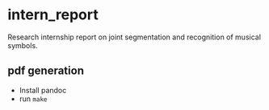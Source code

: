 # intern_report
Research internship report on joint segmentation and recognition of musical symbols.

## pdf generation

* Install pandoc
* run `make`
